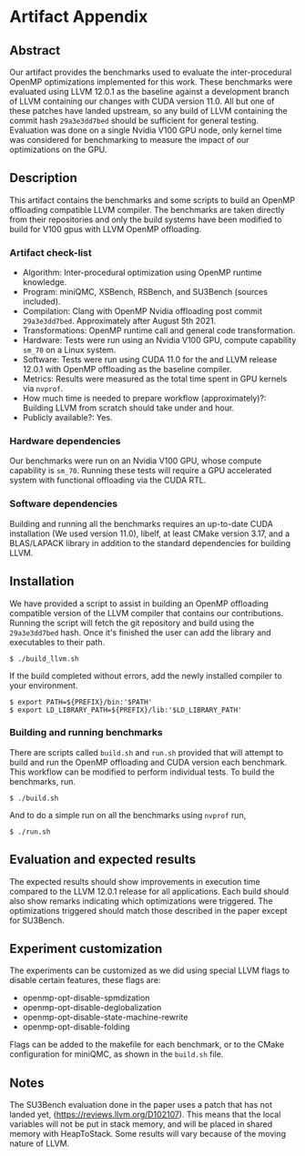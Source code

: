 # Artifact Appendix

## Abstract

Our artifact provides the benchmarks used to evaluate the inter-procedural
OpenMP optimizations implemented for this work. These benchmarks were evaluated
using LLVM 12.0.1 as the baseline against a development branch of LLVM
containing our changes with CUDA version 11.0. All but one of these patches have
landed upstream, so any build of LLVM containing the commit hash `29a3e3dd7bed`
should be sufficient for general testing. Evaluation was done on a single Nvidia
V100 GPU node, only kernel time was considered for benchmarking to measure the
impact of our optimizations on the GPU.

## Description

This artifact contains the benchmarks and some scripts to build an OpenMP
offloading compatible LLVM compiler. The benchmarks are taken directly from
their repositories and only the build systems have been modified to build for
V100 gpus with LLVM OpenMP offloading.

### Artifact check-list

  - Algorithm: Inter-procedural optimization using OpenMP runtime knowledge.
  - Program: miniQMC, XSBench, RSBench, and SU3Bench (sources included).
  - Compilation: Clang with OpenMP Nvidia offloading post commit `29a3e3dd7bed`.
    Approximately after August 5th 2021.
  - Transformations: OpenMP runtime call and general code transformation.
  - Hardware: Tests were run using an Nvidia V100 GPU, compute capability
    `sm_70` on a Linux system.
  - Software: Tests were run using CUDA 11.0 for the and LLVM release 12.0.1
    with OpenMP offloading as the baseline compiler.
  - Metrics: Results were measured as the total time spent in GPU kernels via
    `nvprof`.
  - How much time is needed to prepare workflow (approximately)?: Building LLVM
    from scratch should take under and hour.
  - Publicly available?: Yes.

### Hardware dependencies

Our benchmarks were run on an Nvidia V100 GPU, whose compute capability is
`sm_70`. Running these tests will require a GPU accelerated system with
functional offloading via the CUDA RTL.

### Software dependencies

Building and running all the benchmarks requires an up-to-date CUDA installation (We
used version 11.0), libelf, at least CMake version 3.17, and a BLAS/LAPACK library in
addition to the standard dependencies for building LLVM.

## Installation

We have provided a script to assist in building an OpenMP offloading compatible
version of the LLVM compiler that contains our contributions. Running the script
will fetch the git repository and build using the `29a3e3dd7bed` hash. Once it's
finished the user can add the library and executables to their path.

```
$ ./build_llvm.sh
```

If the build completed without errors, add the newly installed compiler to your
environment.

```
$ export PATH=${PREFIX}/bin:'$PATH'
$ export LD_LIBRARY_PATH=${PREFIX}/lib:'$LD_LIBRARY_PATH'
```

### Building and running benchmarks

There are scripts called `build.sh` and `run.sh` provided that will attempt to
build and run the OpenMP offloading and CUDA version each benchmark. This
workflow can be modified to perform individual tests. To build the benchmarks,
run.

```
$ ./build.sh
```

And to do a simple run on all the benchmarks using `nvprof` run,

```
$ ./run.sh
```

## Evaluation and expected results

The expected results should show improvements in execution time compared to the
LLVM 12.0.1 release for all applications. Each build should also show remarks
indicating which optimizations were triggered. The optimizations triggered
should match those described in the paper except for SU3Bench.

## Experiment customization

The experiments can be customized as we did using special LLVM flags to disable
certain features, these flags are:

  - openmp-opt-disable-spmdization
  - openmp-opt-disable-deglobalization
  - openmp-opt-disable-state-machine-rewrite
  - openmp-opt-disable-folding

Flags can be added to the makefile for each benchmark, or to the CMake
configuration for miniQMC, as shown in the `build.sh` file.

## Notes

The SU3Bench evaluation done in the paper uses a patch that has not landed yet,
(https://reviews.llvm.org/D102107). This means that the local variables will not
be put in stack memory, and will be placed in shared memory with HeapToStack.
Some results will vary because of the moving nature of LLVM.
